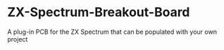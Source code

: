 # ZX-Spectrum-Breakout-Board
A plug-in PCB for the ZX Spectrum that can be populated with your own project
